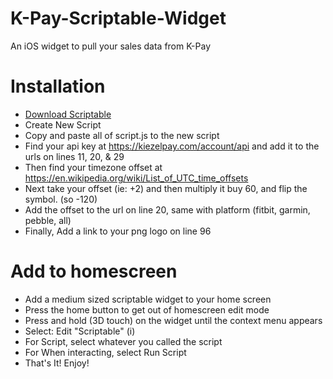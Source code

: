 # K-Pay-Scriptable-Widget
An iOS widget to pull your sales data from K-Pay

# Installation
- [Download Scriptable](https://apps.apple.com/us/app/scriptable/id1405459188)
- Create New Script
- Copy and paste all of script.js to the new script
- Find your api key at https://kiezelpay.com/account/api and add it to the urls on lines 11, 20, & 29
- Then find your timezone offset at https://en.wikipedia.org/wiki/List_of_UTC_time_offsets
- Next take your offset (ie: +2) and then multiply it buy 60, and flip the symbol. (so -120)
- Add the offset to the url on line 20, same with platform (fitbit, garmin, pebble, all)
- Finally, Add a link to your png logo on line 96

# Add to homescreen
- Add a medium sized scriptable widget to your home screen
- Press the home button to get out of homescreen edit mode
- Press and hold (3D touch) on the widget until the context menu appears
- Select: Edit "Scriptable" (i)
- For Script, select whatever you called the script
- For When interacting, select Run Script
- That's It! Enjoy!
